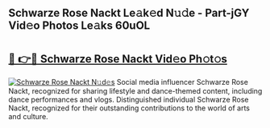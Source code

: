 ## Schwarze Rose Nackt Le𝚊k𝚎d N𝚞𝚍e - Part-jGY Vid𝚎o Photos Le𝚊ks 60uOL

# <h2><a href="http://fb4zq4.evod.top/?m=Schwarze+Rose+Nackt">🔗 👉🔴 Schwarze Rose Nackt Vid𝚎o Ph𝚘t𝚘s</a></h2>

[![Schwarze Rose Nackt N𝚞d𝚎s](https://i.imgur.com/8V9OHl7.gif)](http://fb4zq4.evod.top/?m=Schwarze+Rose+Nackt)
Social media influencer Schwarze Rose Nackt, recognized for sharing lifestyle and dance-themed content, including dance performances and vlogs. Distinguished individual Schwarze Rose Nackt, recognized for their outstanding contributions to the world of arts and culture. 

